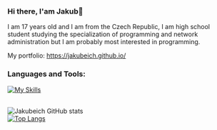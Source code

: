### Hi there, I'am Jakub👋

I am 17 years old and I am from the Czech Republic, I am high school student studying the specialization of programming and network administration but I am probably most interested in programming.

My portfolio: https://jakubeich.github.io/

### Languages and Tools:

[![My Skills](https://skills.thijs.gg/icons?i=js,html,sass,java,python,flask,jquery,vue,mysql,c#)](https://skills.thijs.gg)

\
![Jakubeich GitHub stats](https://github-readme-stats.vercel.app/api?username=Jakubeich&include_all_commits=true)
\
[![Top Langs](https://github-readme-stats.vercel.app/api/top-langs/?username=Jakubeich&layout=compact)](https://github.com/Jakubeich/github-readme-stats)
